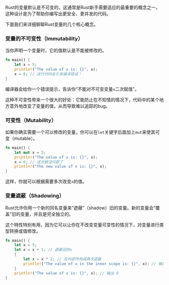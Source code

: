 Rust的变量默认是不可变的，这通常是Rust新手需要适应的最重要的概念之一。这种设计是为了帮助你编写出更安全、更并发的代码。

下面我们来详细聊聊Rust变量的几个核心概念。

### 变量的不可变性（Immutability）

当你声明一个变量时，它的值默认是不能被修改的。

```rust
fn main() {
    let x = 5;
    println!("The value of x is: {}", x);
    x = 6; // 这行代码会引发编译错误！
}
```

编译器会给你一个错误提示，告诉你“不能对不可变变量`x`二次赋值”。

这种不可变性带来一个很大的好处：它能防止在不知情的情况下，代码中的某个地方意外地改变了变量的值，从而导致难以追踪的bug。

### 可变性（Mutability）

如果你确实需要一个可以修改的变量，你可以在`let`关键字后面加上`mut`来使其可变（mutable）。

```rust
fn main() {
    let mut x = 5;
    println!("The value of x is: {}", x);
    x = 6; // 这次就没问题了
    println!("The new value of x is: {}", x);
}
```

这样，你就可以根据需要多次改变`x`的值。

### 变量遮蔽（Shadowing）

Rust允许你用一个新的同名变量来“遮蔽”（shadow）旧的变量。新的变量会“覆盖”旧的变量，并且是完全独立的。

这个特性特别有用，因为它可以让你在不改变变量可变性的情况下，对变量进行类型转换或值修改。

```rust
fn main() {
    let x = 5;
    let x = x + 1; // 遮蔽旧的x
    {
        let x = x * 2; // 在内部作用域再次遮蔽
        println!("The value of x in the inner scope is: {}", x); // 输出 12
    }
    println!("The value of x is: {}", x); // 输出 6
}
```